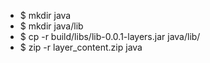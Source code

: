 * $ mkdir java
* $ mkdir java/lib
* $ cp -r build/libs/lib-0.0.1-layers.jar java/lib/
* $ zip -r layer_content.zip java